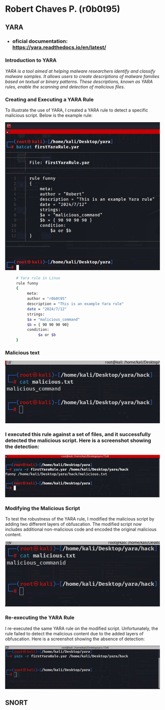 # Robert Chaves P. (r0b0t95)

## YARA
- ### oficial documentation: https://yara.readthedocs.io/en/latest/

### Introduction to YARA
*YARA is a tool aimed at helping malware researchers identify and classify malware samples. It allows users to create descriptions of malware families based on textual or binary patterns. These descriptions, known as YARA rules, enable the scanning and detection of malicious files*.

### Creating and Executing a YARA Rule
To illustrate the use of YARA, I created a YARA rule to detect a specific malicious script. Below is the example rule:

![Yara Rule](images/yaraRule.jpg)

```bash
     # Yara rule in Linux
     rule funny
     {
          meta:
          author = "r0b0t95"
          description = "This is an example Yara rule"
          date = "2024/7/12"
          strings:
          $a = "malicious_command"
          $b = { 90 90 90 90}
          condition:
               $a or $b
     }
```

### Malicious text

![Yara Rule](images/yaraCat2.jpg)

### I executed this rule against a set of files, and it successfully detected the malicious script. Here is a screenshot showing the detection:

![Yara Rule](images/yaraResult2.jpg)

### Modifying the Malicious Script
To test the robustness of the YARA rule, I modified the malicious script by adding two different layers of obfuscation. The modified script now includes additional non-malicious code and encoded the original malicious content.

![Yara Rule](images/yaraCat1.jpg)

### Re-executing the YARA Rule
I re-executed the same YARA rule on the modified script. Unfortunately, the rule failed to detect the malicious content due to the added layers of obfuscation. Here is a screenshot showing the absence of detection:

![Yara Rule](images/yaraResult1.jpg)


## SNORT